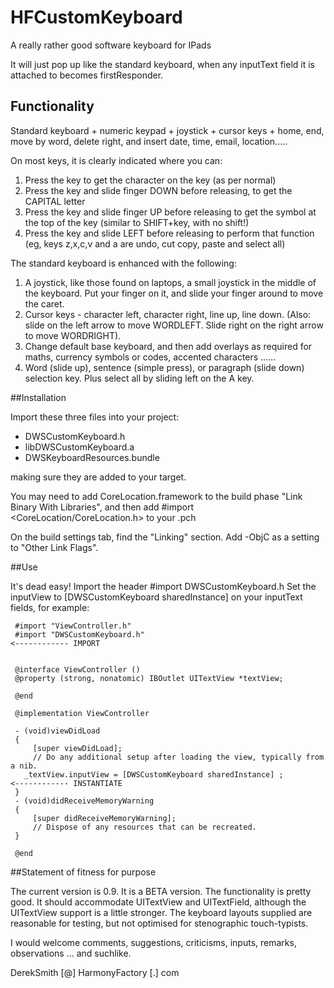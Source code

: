 HFCustomKeyboard
================
A really rather good software keyboard for IPads

It will just pop up like the standard keyboard, when any inputText field it is attached to becomes firstResponder.

Functionality
-------------
Standard keyboard + numeric keypad + joystick + cursor keys + home, end, move by word, delete right, and insert date, time, email, location.....

On most keys, it is clearly indicated where you can:

1. Press the key to get the character on the key (as per normal)
2. Press the key and slide finger DOWN before releasing, to get the CAPITAL letter
3. Press the key and slide finger UP before releasing to get the symbol at the top of the key (similar to SHIFT+key, with no shift!)
4. Press the key and slide LEFT before releasing to perform that function (eg, keys z,x,c,v and a are undo, cut copy, paste and select all)

The standard keyboard is enhanced with the following:

1. A joystick, like those found on laptops, a small joystick in the middle of the keyboard. Put your finger on it, and slide your finger around to move the caret.
2. Cursor keys - character left, character right, line up, line down.
(Also: slide on the left arrow to move WORDLEFT. Slide right on the right arrow to move WORDRIGHT).
3. Change default base keyboard, and then add overlays as required for maths, currency symbols or codes, accented characters ......
4. Word (slide up), sentence (simple press), or paragraph (slide down) selection key. Plus select all by sliding left on the A key.

##Installation

Import these three files into your project:


* DWSCustomKeyboard.h
* libDWSCustomKeyboard.a
* DWSKeyboardResources.bundle

making sure they are added to your target.

You may need to add
CoreLocation.framework
to the build phase "Link Binary With Libraries", and then add #import <CoreLocation/CoreLocation.h> to your .pch

On the build settings tab, find the "Linking" section. Add -ObjC as a setting to "Other Link Flags".

##Use

It's dead easy!
Import the header #import DWSCustomKeyboard.h
Set the inputView to [DWSCustomKeyboard sharedInstance] on your inputText fields, for example:


	 #import "ViewController.h"
	 #import "DWSCustomKeyboard.h"                                        <------------ IMPORT
	
	
	 @interface ViewController ()
	 @property (strong, nonatomic) IBOutlet UITextView *textView;
	 
	 @end
	 
	 @implementation ViewController
	 
	 - (void)viewDidLoad
	 {
	     [super viewDidLoad];
	     // Do any additional setup after loading the view, typically from a nib.
	   _textView.inputView = [DWSCustomKeyboard sharedInstance] ;         <------------ INSTANTIATE
	 }
	 - (void)didReceiveMemoryWarning
	 {
	     [super didReceiveMemoryWarning];
	     // Dispose of any resources that can be recreated.
	 }
	 
	 @end


##Statement of fitness for purpose

The current version is 0.9.
It is a BETA version.
The functionality is pretty good.
It should accommodate UITextView and UITextField, although the UITextView support is a little stronger.
The keyboard layouts supplied are reasonable for testing, but not optimised for stenographic touch-typists.

I would welcome comments, suggestions, criticisms, inputs, remarks, observations ... and suchlike.

DerekSmith [@] HarmonyFactory [.] com


